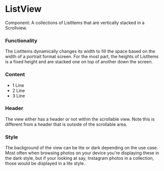 # ListView

Component: A collections of ListItems that are vertically stacked in a Scrollview.

### Functionality

The ListItems dynamically changes its width to fill the space based on the width of a portrait format screen. For the most part, the heights of ListItems is a fixed height and are stacked one on top of another down the screen.

### Content

- 1 Line
- 2 Line
- 3 Line

### Header

The view either has a header or not within the scrollable view.  Note this is different from a header that is outside of the scrollable area.

### Style

The background of the view can be lite or dark depending on the use case.  Most often when browsing photos on your device you're displaying these in the dark style, but if your looking at say, Instagram photos in a collection, those would be displayed in a lite style.
